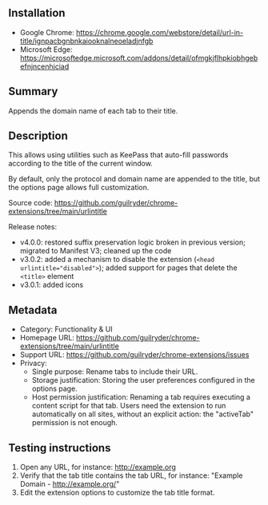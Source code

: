 ## Installation
* Google Chrome: https://chrome.google.com/webstore/detail/url-in-title/ignpacbgnbnkaiooknalneoeladjnfgb
* Microsoft Edge: https://microsoftedge.microsoft.com/addons/detail/ofmgkjflhpkiobhgebefnjncenhjciad

## Summary
Appends the domain name of each tab to their title.

## Description
This allows using utilities such as KeePass that auto-fill passwords according to the title of the current window.

By default, only the protocol and domain name are appended to the title, but the options page allows full customization.

Source code: https://github.com/guilryder/chrome-extensions/tree/main/urlintitle

Release notes:
* v4.0.0: restored suffix preservation logic broken in previous version; migrated to Manifest V3; cleaned up the code
* v3.0.2: added a mechanism to disable the extension (`<head urlintitle="disabled">`); added support for pages that delete the `<title>` element
* v3.0.1: added icons

## Metadata
* Category: Functionality & UI
* Homepage URL: https://github.com/guilryder/chrome-extensions/tree/main/urlintitle
* Support URL: https://github.com/guilryder/chrome-extensions/issues
* Privacy:
  * Single purpose: Rename tabs to include their URL.
  * Storage justification: Storing the user preferences configured in the options page.
  * Host permission justification: Renaming a tab requires executing a content script for that tab. Users need the extension to run automatically on all sites, without an explicit action: the "activeTab" permission is not enough.

## Testing instructions
1. Open any URL, for instance: http://example.org
2. Verify that the tab title contains the tab URL, for instance: "Example Domain - http://example.org/"
3. Edit the extension options to customize the tab title format.

